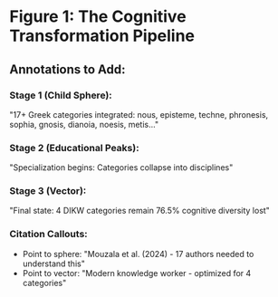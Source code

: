 # Figure 1: The Cognitive Transformation Pipeline

## Annotations to Add:

### Stage 1 (Child Sphere):
"17+ Greek categories integrated:
nous, episteme, techne, phronesis, sophia, 
gnosis, dianoia, noesis, metis..."

### Stage 2 (Educational Peaks):
"Specialization begins:
Categories collapse into disciplines"

### Stage 3 (Vector):
"Final state:
4 DIKW categories remain
76.5% cognitive diversity lost"

### Citation Callouts:
- Point to sphere: "Mouzala et al. (2024) - 17 authors needed to understand this"
- Point to vector: "Modern knowledge worker - optimized for 4 categories"